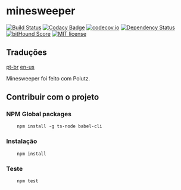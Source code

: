 # minesweeper

[![Build Status](https://travis-ci.org/alanmarcell/minesweeper.svg)](https://travis-ci.org/alanmarcell/minesweeper)
[![Codacy Badge](https://api.codacy.com/project/badge/Grade/0ee465301ea44e00a8fdd4556bd4d45b)](https://www.codacy.com/app/AlanMarcell/minesweeper?utm_source=github.com&amp;utm_medium=referral&amp;utm_content=AlanMarcell/minesweeper&amp;utm_campaign=Badge_Grade)
[![codecov.io](http://codecov.io/github/alanmarcell/minesweeper/coverage.svg)](http://codecov.io/github/alanmarcell/minesweeper)
[![Dependency Status](https://gemnasium.com/alanmarcell/minesweeper.svg)](https://gemnasium.com/alanmarcell/minesweeper)
[![bitHound Score](https://www.bithound.io/github/gotwarlost/istanbul/badges/score.svg)](https://www.bithound.io/github/alanmarcell/minesweeper)
[![MIT license](http://img.shields.io/badge/license-MIT-brightgreen.svg)](http://opensource.org/licenses/MIT)

## Traduções
[pt-br](https://github.com/alanmarcell/minesweeper/blob/master/README.pt-br.md)
[en-us](https://github.com/alanmarcell/minesweeper/blob/master/README.md)

Minesweeper foi feito com Polutz.


## Contribuir com o projeto

### NPM Global packages
```
    npm install -g ts-node babel-cli
```

### Instalação
```
    npm install   
```

### Teste
```
    npm test
```
